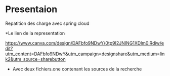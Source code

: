 # Presentaion
Repatition des charge avec spring cloud 


*Le lien de la representation

https://www.canva.com/design/DAFbfo9NDwY/0tp9I2JNING1XDlm0iRdiw/edit?utm_content=DAFbfo9NDwY&utm_campaign=designshare&utm_medium=link2&utm_source=sharebutton


* Avec deux fichiers.one contenant les sources de la recherche   
